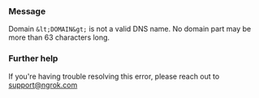 
### Message
Domain `&lt;DOMAIN&gt;` is not a valid DNS name. No domain part may be more than 63 characters long.

### Further help
If you're having trouble resolving this error, please reach out to [support@ngrok.com](mailto:support@ngrok.com?subject=Help%20with%20ERR_NGROK_396)

